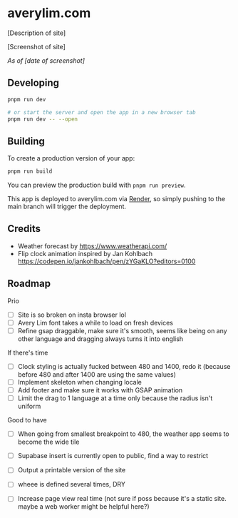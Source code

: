# averylim.com

[Description of site]

[Screenshot of site]

_As of [date of screenshot]_

## Developing

```bash
pnpm run dev

# or start the server and open the app in a new browser tab
pnpm run dev -- --open
```

## Building

To create a production version of your app:

```bash
pnpm run build
```

You can preview the production build with `pnpm run preview`.

This app is deployed to averylim.com via [Render](todo-add-url), so simply pushing to the main branch will trigger the deployment.

## Credits

- Weather forecast by https://www.weatherapi.com/
- Flip clock animation inspired by Jan Kohlbach https://codepen.io/jankohlbach/pen/zYGaKLO?editors=0100

## Roadmap

Prio

- [ ] Site is so broken on insta browser lol
- [ ] Avery Lim font takes a while to load on fresh devices
- [ ] Refine gsap draggable, make sure it's smooth, seems like being on any other language and dragging always turns it into english

If there's time

- [ ] Clock styling is actually fucked between 480 and 1400, redo it (because before 480 and after 1400 are using the same values)
- [ ] Implement skeleton when changing locale
- [ ] Add footer and make sure it works with GSAP animation
- [ ] Limit the drag to 1 language at a time only because the radius isn't uniform

Good to have

- [ ] When going from smallest breakpoint to 480, the weather app seems to become the wide tile
- [ ] Supabase insert is currently open to public, find a way to restrict
- [ ] Output a printable version of the site
- [ ] wheee is defined several times, DRY

- [ ] Increase page view real time (not sure if poss because it's a static site. maybe a web worker might be helpful here?)
